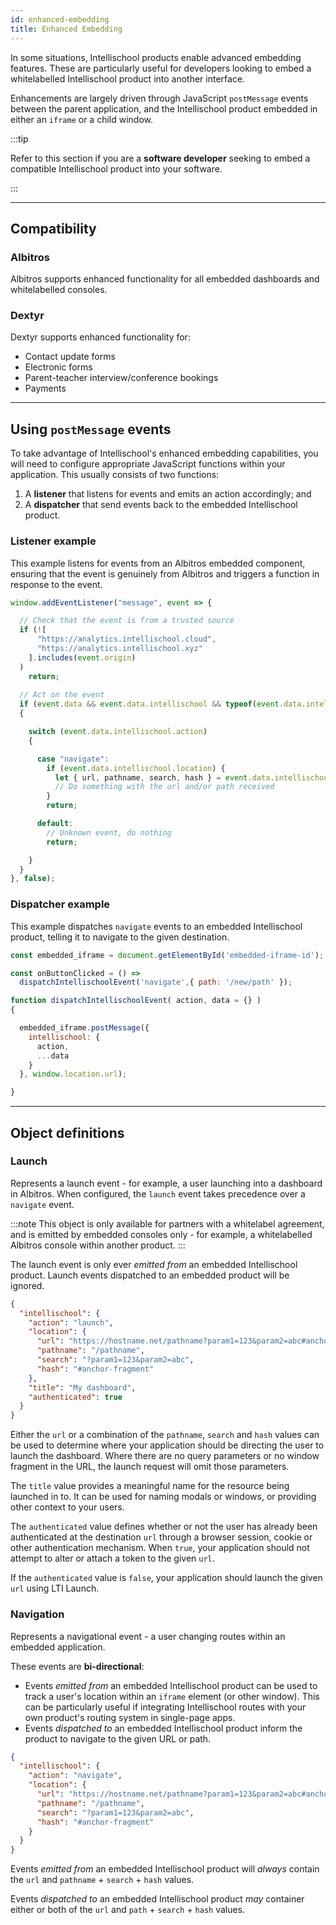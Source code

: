 ```yaml
---
id: enhanced-embedding
title: Enhanced Embedding
---
```


In some situations, Intellischool products enable advanced embedding features. These are particularly useful for developers looking to embed a whitelabelled Intellischool product into another interface.

Enhancements are largely driven through JavaScript `postMessage` events between the parent application, and the Intellischool product embedded in either an `iframe` or a child window.

:::tip

Refer to this section if you are a **software developer** seeking to embed a compatible Intellischool product into your software.

:::

---

## Compatibility

### Albitros

Albitros supports enhanced functionality for all embedded dashboards and whitelabelled consoles.

### Dextyr

Dextyr supports enhanced functionality for:

* Contact update forms
* Electronic forms
* Parent-teacher interview/conference bookings
* Payments


---

## Using `postMessage` events

To take advantage of Intellischool's enhanced embedding capabilities, you will need to configure appropriate JavaScript functions within your application. This usually consists of two functions:

1. A **listener** that listens for events and emits an action accordingly; and
2. A **dispatcher** that send events back to the embedded Intellischool product.

### Listener example

This example listens for events from an Albitros embedded component, ensuring that the event is genuinely from Albitros and triggers a function in response to the event.

```javascript
window.addEventListener("message", event => {

  // Check that the event is from a trusted source
  if (![
      "https://analytics.intellischool.cloud",
      "https://analytics.intellischool.xyz"
    ].includes(event.origin)
  )
    return;
  
  // Act on the event
  if (event.data && event.data.intellischool && typeof(event.data.intellischool) === "object")
  {

    switch (event.data.intellischool.action)
    {

      case "navigate":
        if (event.data.intellischool.location) {
          let { url, pathname, search, hash } = event.data.intellischool.location;
          // Do something with the url and/or path received
        }
        return;

      default:
        // Unknown event, do nothing
        return;

    }
  }
}, false);
```


### Dispatcher example

This example dispatches `navigate` events to an embedded Intellischool product, telling it to navigate to the given destination.

```javascript
const embedded_iframe = document.getElementById('embedded-iframe-id');

const onButtonClicked = () => 
  dispatchIntellischoolEvent('navigate',{ path: '/new/path' });

function dispatchIntellischoolEvent( action, data = {} )
{

  embedded_iframe.postMessage({
    intellischool: {
      action,
      ...data
    }
  }, window.location.url);

}
```

---

## Object definitions

### Launch

Represents a launch event - for example, a user launching into a dashboard in Albitros. When configured, the `launch` event takes precedence over a `navigate` event.

:::note
This object is only available for partners with a whitelabel agreement, and is emitted by embedded consoles only - for example, a whitelabelled Albitros console within another product.
:::

The launch event is only ever _emitted from_ an embedded Intellischool product. Launch events dispatched to an embedded product will be ignored.

```json title="Launch event object"
{
  "intellischool": {
    "action": "launch",
    "location": {
      "url": "https://hostname.net/pathname?param1=123&param2=abc#anchor-fragment",
      "pathname": "/pathname",
      "search": "?param1=123&param2=abc",
      "hash": "#anchor-fragment"
    },
    "title": "My dashboard",
    "authenticated": true
  }
}
```

Either the `url` or a combination of the `pathname`, `search` and `hash` values can be used to determine where your application should be directing the user to launch the dashboard. Where there are no query parameters or no window fragment in the URL, the launch request will omit those parameters.

The `title` value provides a meaningful name for the resource being launched in to. It can be used for naming modals or windows, or providing other context to your users.

The `authenticated` value defines whether or not the user has already been authenticated at the destination `url` through a browser session, cookie or other authentication mechanism. When `true`, your application should not attempt to alter or attach a token to the given `url`.

If the `authenticated` value is `false`, your application should launch the given `url` using LTI Launch.



### Navigation

Represents a navigational event - a user changing routes within an embedded application.

These events are **bi-directional**:
* Events _emitted from_ an embedded Intellischool product can be used to track a user's location within an `iframe` element (or other window). This can be particularly useful if integrating Intellischool routes with your own product's routing system in single-page apps.
* Events _dispatched to_ an embedded Intellischool product inform the product to navigate to the given URL or path.

```json title="Navigation event object"
{
  "intellischool": {
    "action": "navigate",
    "location": {
      "url": "https://hostname.net/pathname?param1=123&param2=abc#anchor-fragment",
      "pathname": "/pathname",
      "search": "?param1=123&param2=abc",
      "hash": "#anchor-fragment"
    }
  }
}
```

Events _emitted from_ an embedded Intellischool product will _always_ contain the `url` and `pathname` + `search` + `hash` values.

Events _dispatched to_ an embedded Intellischool product _may_ container either or both of the `url` and `path` + `search` + `hash` values.